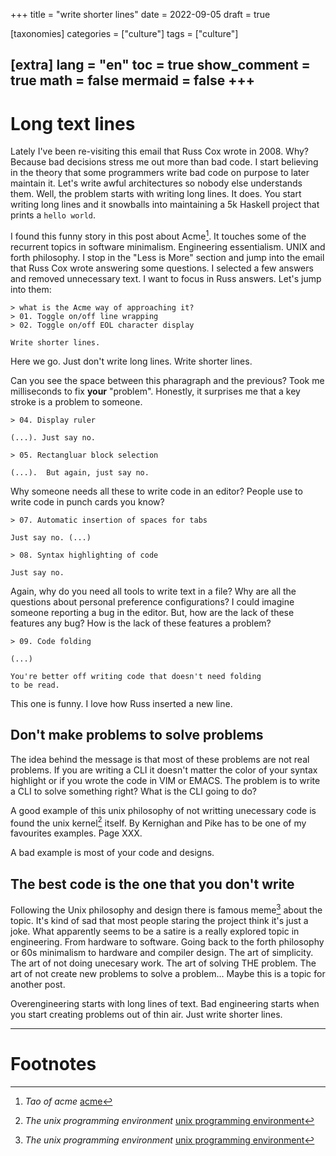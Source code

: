 
+++
title = "write shorter lines"
date = 2022-09-05
draft = true
 

[taxonomies]
categories = ["culture"]
tags = ["culture"]

[extra]
lang = "en"
toc = true
show_comment = true
math = false
mermaid = false
+++
---

# Long text lines

Lately I've been re-visiting this email that Russ Cox wrote in 2008. Why? Because bad decisions stress me out more than bad code. I start believing in the theory that some programmers write bad code on purpose to later maintain it. Let's write awful architectures so nobody else understands them. Well, the problem starts with writing long lines. It does. You start writing long lines and it snowballs into maintaining a 5k Haskell project that prints a `hello world`.

<!-- more -->

I found this funny story in this post about Acme[^1]. It touches some of the recurrent topics in software minimalism. Engineering essentialism. UNIX and forth philosophy. I stop in the "Less is More" section and jump into the email that Russ Cox wrote answering some questions. I selected a few answers and removed unnecessary text. I want to focus in Russ answers. Let's jump into them:

```
> what is the Acme way of approaching it?
> 01. Toggle on/off line wrapping
> 02. Toggle on/off EOL character display

Write shorter lines.
```

Here we go. Just don't write long lines. Write shorter lines. 

Can you see the space between this pharagraph and the previous? Took me milliseconds to fix **your** "problem". Honestly, it surprises me that a key stroke is a problem to someone.

```
> 04. Display ruler

(...). Just say no.

> 05. Rectangluar block selection

(...).  But again, just say no.
```

Why someone needs all these to write code in an editor? People use to write code in punch cards you know?


```
> 07. Automatic insertion of spaces for tabs

Just say no. (...)

> 08. Syntax highlighting of code

Just say no.
```

Again, why do you need all tools to write text in a file? Why are all the questions about personal preference configurations? I could imagine someone reporting a bug in the editor. But, how are the lack of these features any bug? How is the lack of these features a problem?

```
> 09. Code folding

(...)

You're better off writing code that doesn't need folding
to be read.
```

This one is funny. I love how Russ inserted
a new line.

## Don't make problems to solve problems

The idea behind the message is that most of these problems are not real problems. If you are writing a CLI it doesn't matter the color of your syntax highlight or if you wrote the code in VIM or EMACS. The problem is to write a CLI to solve something right? What is the CLI going to do?

A good example of this unix philosophy of not writting unecessary code is found the unix kernel[^3] itself. By Kernighan and Pike has to be one of my favourites examples. Page XXX.

A bad example is most of your code and designs. 

## The best code is the one that you don't write

Following the Unix philosophy and design there is famous meme[^3] about the topic. It's kind of sad that most people staring the project think it's just a joke. What apparently seems to be a satire is a really explored topic in engineering. From hardware to software. Going back to the forth philosophy or 60s minimalism to hardware and compiler design. The art of simplicity. The art of not doing unecesary work. The art of solving THE problem. The art of not create new problems to solve a problem...  Maybe this is a topic for another post.

Overengineering starts with long lines of text.  Bad engineering starts when you start creating problems out of thin air.  Just write shorter lines.

---
# Footnotes

[^1]: *Tao of acme* [acme](https://benghancock.github.io/blog/2022/tao-of-acme.html)

[^2]: *Github nocode repository* [nocode](https://github.com/kelseyhightower/nocode)

[^3]: *The unix programming environment* [unix programming environment](http://files.catwell.info/misc/mirror/the-unix-programming-environment-kernighan-pike.pdf)